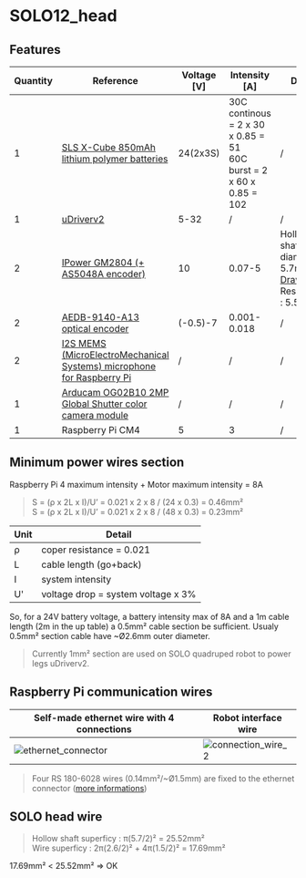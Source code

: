 # SOLO12_head

## Features
Quantity|Reference|Voltage [V]|Intensity [A]|Detail
---|---|---|---|---|
1|[SLS X-Cube 850mAh lithium polymer batteries](https://github.com/open-dynamic-robot-initiative/open_robot_actuator_hardware/blob/master/mechanics/quadruped_robot_12dof_v1.1/README.md#off-the-shelf-components)|24(2x3S)|30C continous = 2 x 30 x 0.85 = 51<br>60C burst = 2 x 60 x 0.85 = 102 |/|
1|[uDriverv2](https://github.com/open-dynamic-robot-initiative/open_robot_actuator_hardware/tree/master/electronics/micro_driver_electronics)|5-32|/|/|
2|[IPower GM2804 (+ AS5048A encoder)](https://www.robotshop.com/ca/fr/moteur-cardan-ipower-gm2804-avec-encodeur-as5048a.html)|10|0.07-5|Hollow shaft diameter : 5.7mm <br> [Drawings](https://user-images.githubusercontent.com/103576080/168556596-d6f692c8-2cbd-48c1-b92e-5072b6c10471.jpg) <br> Resistance : 5.57Ω|
2|[AEDB-9140-A13 optical encoder](https://fr.rs-online.com/web/p/codeurs/7967806)|(-0.5)-7|0.001-0.018|/|
2|[I2S MEMS (MicroElectroMechanical Systems) microphone for Raspberry Pi](https://makersportal.com/shop/i2s-mems-microphone-for-raspberry-pi-inmp441)|/|/|/|
1|[Arducam OG02B10 2MP Global Shutter color camera module](https://www.arducam.com/product/arducam-2mp-og02b10-global-shutter-color-camera-modules-for-raspberry-pi/)|/|/|/|
1 | Raspberry Pi CM4|5|3|/|

## Minimum power wires section
Raspberry Pi 4 maximum intensity + Motor maximum intensity = 8A

>S = (ρ x 2L x I)/U’ = 0.021 x 2 x 8 / (24 x 0.3) = 0.46mm²<br>S = (ρ x 2L x I)/U’ = 0.021 x 2 x 8 / (48 x 0.3) = 0.23mm²

Unit | Detail |
--- | --- |
ρ | coper resistance = 0.021|
L | cable length (go+back)|
I | system intensity|
U' | voltage drop = system voltage x 3%|

So, for a 24V battery voltage, a battery intensity max of 8A and a 1m cable length (2m in the up table) a 0.5mm² cable section be sufficient. Usualy 0.5mm² section cable have ~Ø2.6mm outer diameter. 
>Currently 1mm² section are used on SOLO quadruped robot to power legs uDriverv2.

## Raspberry Pi communication wires
Self-made ethernet wire with 4 connections|Robot interface wire|
---|---|
![ethernet_connector](https://user-images.githubusercontent.com/103576080/168591434-17662cf1-bd75-4484-a176-0e60005cda20.png) | ![connection_wire_2](https://user-images.githubusercontent.com/103576080/168591920-0208964b-89a3-48ea-95b0-03c5cc778b7f.jpg)
> Four RS 180-6028 wires (0.14mm²/~Ø1.5mm) are fixed to the ethernet connector ([more informations](https://github.com/open-dynamic-robot-initiative/open_robot_actuator_hardware/blob/master/electronics/details/details_wiring.md#robot-interface-wire))

## SOLO head wire
>Hollow shaft superficy : π(5.7/2)² = 25.52mm² <br> Wire superficy : 2π(2.6/2)² + 4π(1.5/2)² = 17.69mm²

17.69mm² < 25.52mm² => OK

